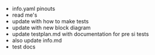 - info.yaml pinouts
- read me's
- update with how to make tests
- update with new block diagram
- update testplan.md with documentation for pre si tests
- also update info.md
- test docs